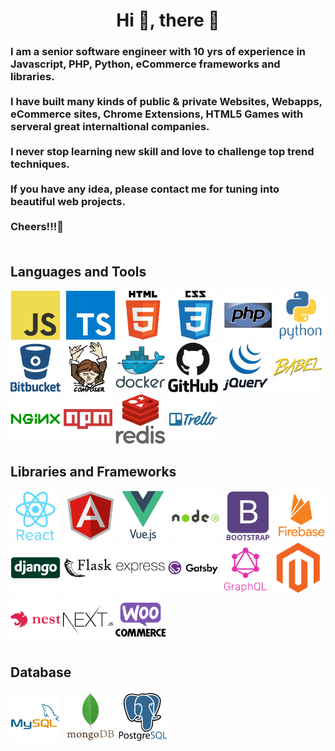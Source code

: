 <h1 align="center">Hi 👋, there 👋 </h1>

<h3>
  I am a senior software engineer with 10 yrs of experience in Javascript, PHP, Python, eCommerce frameworks and libraries. </br></br>
  I have built many kinds of public & private Websites, Webapps, eCommerce sites, Chrome Extensions, HTML5 Games with serveral great internaltional companies.</br>   </br>
  I never stop learning new skill and love to challenge top trend techniques. </br></br>
  If you have any idea, please contact me for tuning into beautiful web projects.</br></br>
  Cheers!!!👋 </br></br>
</h3>

## Languages and Tools

<img src="https://raw.githubusercontent.com/devicons/devicon/master/icons/javascript/javascript-original.svg" alt="javascript" width="80" height="80"/>&nbsp;
<img src="https://raw.githubusercontent.com/devicons/devicon/master/icons/typescript/typescript-original.svg" alt="typescript" width="80" height="80"/>
<img src="https://raw.githubusercontent.com/devicons/devicon/master/icons/html5/html5-original-wordmark.svg" alt="html5" width="80" height="80"/>
<img src="https://raw.githubusercontent.com/devicons/devicon/master/icons/css3/css3-original-wordmark.svg" alt="css3" width="80" height="80"/>
<img src="https://raw.githubusercontent.com/devicons/devicon/master/icons/php/php-original.svg" alt="php" width="80" height="80"/>
<img src="https://raw.githubusercontent.com/devicons/devicon/master/icons/python/python-original-wordmark.svg" alt="python" width="80" height="80"/>
<img src="https://raw.githubusercontent.com/devicons/devicon/master/icons/bitbucket/bitbucket-original-wordmark.svg" alt="bitbucket" width="80" height="80"/>
<img src="https://raw.githubusercontent.com/devicons/devicon/master/icons/composer/composer-original.svg" alt="composer" width="80" height="80"/>
<img src="https://raw.githubusercontent.com/devicons/devicon/master/icons/docker/docker-original-wordmark.svg" alt="docker" width="80" height="80"/>
<img src="https://raw.githubusercontent.com/devicons/devicon/master/icons/github/github-original-wordmark.svg" alt="github" width="80" height="80"/>
<img src="https://raw.githubusercontent.com/devicons/devicon/master/icons/jquery/jquery-original-wordmark.svg" alt="php" width="80" height="80"/>
<img src="https://raw.githubusercontent.com/devicons/devicon/master/icons/babel/babel-original.svg" alt="babel" width="80" height="80"/>
<img src="https://raw.githubusercontent.com/devicons/devicon/master/icons/nginx/nginx-original.svg" alt="nginx" width="80" height="80"/>
<img src="https://raw.githubusercontent.com/devicons/devicon/master/icons/npm/npm-original-wordmark.svg" alt="npm" width="80" height="80"/>
<img src="https://raw.githubusercontent.com/devicons/devicon/master/icons/redis/redis-original-wordmark.svg" alt="redis" width="80" height="80"/>
<img src="https://raw.githubusercontent.com/devicons/devicon/master/icons/trello/trello-plain-wordmark.svg" alt="trello" width="80" height="80"/>

## Libraries and Frameworks
<img src="https://raw.githubusercontent.com/devicons/devicon/master/icons/react/react-original-wordmark.svg" alt="php" width="80" height="80"/>&nbsp;
<img src="https://raw.githubusercontent.com/devicons/devicon/master/icons/angularjs/angularjs-original.svg" alt="angularjs" width="80" height="80"/>
<img src="https://raw.githubusercontent.com/devicons/devicon/master/icons/vuejs/vuejs-original-wordmark.svg" alt="vuejs" width="80" height="80"/>
<img src="https://raw.githubusercontent.com/devicons/devicon/master/icons/nodejs/nodejs-original-wordmark.svg" alt="nodejs" width="80" height="80"/>
<img src="https://raw.githubusercontent.com/devicons/devicon/master/icons/bootstrap/bootstrap-plain-wordmark.svg" alt="bootstrap" width="80" height="80"/>
<img src="https://raw.githubusercontent.com/devicons/devicon/master/icons/firebase/firebase-plain-wordmark.svg" alt="firebase" width="80" height="80"/>
<img src="https://raw.githubusercontent.com/devicons/devicon/master/icons/django/django-original.svg" alt="django" width="80" height="80"/>
<img src="https://raw.githubusercontent.com/devicons/devicon/master/icons/flask/flask-original-wordmark.svg" alt="flask" width="80" height="80"/>
<img src="https://raw.githubusercontent.com/devicons/devicon/master/icons/express/express-original-wordmark.svg" alt="express" width="80" height="80"/>
<img src="https://raw.githubusercontent.com/devicons/devicon/master/icons/gatsby/gatsby-original-wordmark.svg" alt="gatsby" width="80" height="80"/>
<img src="https://raw.githubusercontent.com/devicons/devicon/master/icons/graphql/graphql-plain-wordmark.svg" alt="graphql" width="80" height="80"/>
<img src="https://raw.githubusercontent.com/devicons/devicon/master/icons/magento/magento-original.svg" alt="magento" width="80" height="80"/>
<img src="https://raw.githubusercontent.com/devicons/devicon/master/icons/nestjs/nestjs-plain-wordmark.svg" alt="nestjs" width="80" height="80"/>
<img src="https://raw.githubusercontent.com/devicons/devicon/master/icons/nextjs/nextjs-original-wordmark.svg" alt="nextjs" width="80" height="80"/>
<img src="https://raw.githubusercontent.com/devicons/devicon/master/icons/woocommerce/woocommerce-original-wordmark.svg" alt="woocommerce" width="80" height="80"/>

## Database
<img src="https://raw.githubusercontent.com/devicons/devicon/master/icons/mysql/mysql-original-wordmark.svg" alt="php" width="80" height="80"/>&nbsp;
<img src="https://raw.githubusercontent.com/devicons/devicon/master/icons/mongodb/mongodb-original-wordmark.svg" alt="mongodb" width="80" height="80"/>
<img src="https://raw.githubusercontent.com/devicons/devicon/master/icons/postgresql/postgresql-original-wordmark.svg" alt="postgresql" width="80" height="80"/>


<!-- <img height="137px" src="https://github-readme-stats.vercel.app/api?username=chwebdev815&include_all_commits=true&hide_title=true&hide_border=true&show_icons=true&count_private=true&line_height=21&text_color=000&icon_color=000&bg_color=0,ea6161,ffc64d,fffc4d,52fa5a&theme=graywhite" />&nbsp;
 <img height="137px" src="https://github-readme-stats.vercel.app/api/top-langs/?username=chwebdev815&hide=html&hide_title=true&hide_border=true&layout=compact&langs_count=10,Redventures-Movie-Quotes&text_color=000&icon_color=fff&bg_color=0,52fa5a,4dfcff,c64dff&theme=graywhite" /> -->
